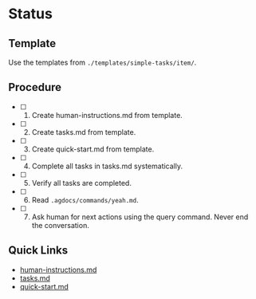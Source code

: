 # Status

## Template

Use the templates from `./templates/simple-tasks/item/`.

## Procedure

- [ ] 1. Create human-instructions.md from template.
- [ ] 2. Create tasks.md from template.
- [ ] 3. Create quick-start.md from template.
- [ ] 4. Complete all tasks in tasks.md systematically.
- [ ] 5. Verify all tasks are completed.
- [ ] 6. Read `.agdocs/commands/yeah.md`.
- [ ] 7. Ask human for next actions using the query command. Never end the conversation.

## Quick Links

- [human-instructions.md](./human-instructions.md)
- [tasks.md](./tasks.md)
- [quick-start.md](./quick-start.md)

